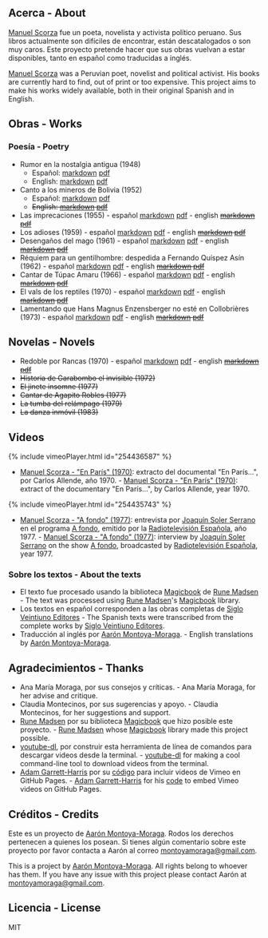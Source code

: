 ## Acerca - About

[Manuel Scorza](https://es.wikipedia.org/wiki/Manuel_Scorza) fue un poeta, novelista y activista político peruano. Sus libros actualmente son difíciles de encontrar, están descatalogados o son muy caros. Este proyecto pretende hacer que sus obras vuelvan a estar disponibles, tanto en español como traducidas a inglés.

[Manuel Scorza](https://en.wikipedia.org/wiki/Manuel_Scorza) was a Peruvian poet, novelist and political activist. His books are currently hard to find, out of print or too expensive. This project aims to make his works widely available, both in their original Spanish and in English.

## Obras - Works

### Poesía - Poetry

* Rumor en la nostalgia antigua (1948)
  * Español: [markdown](https://github.com/montoyamoraga/manuelscorza/blob/master/markdown/es/rumor-en-la-nostalgia-antigua-es.md) [pdf](https://github.com/montoyamoraga/manuelscorza/blob/master/pdf/es/rumor-en-la-nostalgia-antigua-es.pdf)
  * English: [markdown](https://github.com/montoyamoraga/manuelscorza/blob/master/markdown/en/rumor-en-la-nostalgia-antigua-en.md) [pdf](https://github.com/montoyamoraga/manuelscorza/blob/master/pdf/en/rumor-en-la-nostalgia-antigua-en.pdf)
* Canto a los mineros de Bolivia (1952)
  * Español: [markdown](https://github.com/montoyamoraga/manuelscorza/blob/master/markdown/es/canto-a-los-mineros-de-bolivia-es.md) [pdf](https://github.com/montoyamoraga/manuelscorza/blob/master/pdf/es/canto-a-los-mineros-de-bolivia-es.pdf)
  * ~~English: [markdown](https://github.com/montoyamoraga/manuelscorza/blob/master/markdown/en/canto-a-los-mineros-de-bolivia-en.md) [pdf](https://github.com/montoyamoraga/manuelscorza/blob/master/pdf/en/canto-a-los-mineros-de-bolivia-en.pdf)~~
* Las imprecaciones (1955) -
español  [markdown](https://github.com/montoyamoraga/manuelscorza/blob/gh-pages/markdown/las-imprecaciones.md) [pdf](https://github.com/montoyamoraga/manuelscorza/blob/gh-pages/pdf/las-imprecaciones.pdf) - english ~~[markdown](markdown) [pdf](pdf)~~
* Los adioses (1959) -
español  [markdown](https://github.com/montoyamoraga/manuelscorza/blob/gh-pages/markdown/los-adioses.md) [pdf](https://github.com/montoyamoraga/manuelscorza/blob/gh-pages/pdf/los-adioses.pdf) - english ~~[markdown](markdown) [pdf](pdf)~~
* Desengaños del mago (1961) -
español  [markdown](https://github.com/montoyamoraga/manuelscorza/blob/gh-pages/markdown/desenganos-del-mago.md) [pdf](https://github.com/montoyamoraga/manuelscorza/blob/gh-pages/pdf/desenganos-del-mago.pdf) - english ~~[markdown](markdown) [pdf](pdf)~~
* Réquiem para un gentilhombre: despedida a Fernando Quíspez Asín (1962) - español  [markdown](https://github.com/montoyamoraga/manuelscorza/blob/gh-pages/markdown/requiem-para-un-gentilhombre.md) [pdf](https://github.com/montoyamoraga/manuelscorza/blob/gh-pages/pdf/requiem-para-un-gentilhombre.pdf) - english ~~[markdown](markdown) [pdf](pdf)~~
* Cantar de Túpac Amaru (1966) - español  [markdown](https://github.com/montoyamoraga/manuelscorza/blob/gh-pages/markdown/cantar-de-tupac-amaru.md) [pdf](https://github.com/montoyamoraga/manuelscorza/blob/gh-pages/pdf/cantar-de-tupac-amaru.pdf) - english ~~[markdown](markdown) [pdf](pdf)~~
* El vals de los reptiles (1970) - español  [markdown](https://github.com/montoyamoraga/manuelscorza/blob/gh-pages/markdown/el-vals-de-los-reptiles.md) [pdf](https://github.com/montoyamoraga/manuelscorza/blob/gh-pages/pdf/el-vals-de-los-reptiles.pdf) - english ~~[markdown](markdown) [pdf](pdf)~~
* Lamentando que Hans Magnus Enzensberger no esté en Collobrières (1973) - español  [markdown](https://github.com/montoyamoraga/manuelscorza/blob/gh-pages/markdown/lamentando-que-hans-magnus.md) [pdf](https://github.com/montoyamoraga/manuelscorza/blob/gh-pages/pdf/lamentando-que-hans-magnus.pdf) - english ~~[markdown](markdown) [pdf](pdf)~~

## Novelas - Novels

* Redoble por Rancas (1970) - español [markdown](https://github.com/montoyamoraga/manuelscorza/blob/gh-pages/markdown/redoble-por-rancas.md) [pdf](https://github.com/montoyamoraga/manuelscorza/blob/gh-pages/pdf/redoble-por-rancas.pdf) - english ~~[markdown](markdown) [pdf](pdf)~~
* ~~Historia de Garabombo el invisible (1972)~~
* ~~El jinete insomne (1977)~~
* ~~Cantar de Agapito Robles (1977)~~
* ~~La tumba del relámpago (1979)~~
* ~~La danza inmóvil (1983)~~

## Videos

{% include vimeoPlayer.html id="254436587" %}

* [Manuel Scorza - "En París" (1970)](https://www.youtube.com/watch?v=POmYALPmzeQ): extracto del documental "En París...", por Carlos Allende, año 1970. - [Manuel Scorza - "En París" (1970)](https://www.youtube.com/watch?v=POmYALPmzeQ): extract of the documentary "En París...", by Carlos Allende, year 1970.

{% include vimeoPlayer.html id="254435743" %}

* [Manuel Scorza - "A fondo" (1977)](https://www.youtube.com/watch?v=wSAubBLge1s): entrevista por [Joaquín Soler Serrano](https://es.wikipedia.org/wiki/Joaqu%C3%ADn_Soler_Serrano) en el programa [A fondo](https://es.wikipedia.org/wiki/A_fondo), emitido por la [Radiotelevisión Española](https://es.wikipedia.org/wiki/RTVE), año 1977. - [Manuel Scorza - "A fondo" (1977)](https://www.youtube.com/watch?v=wSAubBLge1s): interview by [Joaquín Soler Serrano](https://en.wikipedia.org/wiki/Joaqu%C3%ADn_Soler_Serrano) on the show [A fondo](https://en.wikipedia.org/wiki/A_fondo), broadcasted by [Radiotelevisión Española](https://en.wikipedia.org/wiki/RTVE), year 1977.

### Sobre los textos - About the texts

* El texto fue procesado usando la biblioteca [Magicbook](https://github.com/magicbookproject/magicbook) de [Rune Madsen](https://runemadsen.com/) - The text was processed using [Rune Madsen](https://runemadsen.com/)'s [Magicbook](https://github.com/magicbookproject/magicbook) library.
* Los textos en español corresponden a las obras completas de [Siglo Veintiuno Editores](http://www.sigloxxieditores.com.mx/) - The Spanish texts were transcribed from the complete works by [Siglo Veintiuno Editores](http://www.sigloxxieditores.com.mx/).
* Traducción al inglés por [Aarón Montoya-Moraga](http://montoyamoraga.io/). - English translations by [Aarón Montoya-Moraga](http://montoyamoraga.io/).

## Agradecimientos - Thanks

* Ana María Moraga, por sus consejos y críticas. - Ana María Moraga, for her advise and critique.
* Claudia Montecinos, por sus sugerencias y apoyo. - Claudia Montecinos, for her suggestions and support.
* [Rune Madsen](https://runemadsen.com/) por su biblioteca [Magicbook](https://github.com/magicbookproject/magicbook) que hizo posible este proyecto. - [Rune Madsen](https://runemadsen.com/) whose [Magicbook](https://github.com/magicbookproject/magicbook) library made this project possible.
* [youtube-dl](https://rg3.github.io/youtube-dl/), por construir esta herramienta de línea de comandos para descargar videos desde la terminal. - [youtube-dl](https://rg3.github.io/youtube-dl/) for making a cool command-line tool to download videos from the terminal.
* [Adam Garrett-Harris](http://www.adamwadeharris.com/) por su [código](http://www.adamwadeharris.com/how-to-easily-embed-youtube-videos-in-jekyll-sites-without-a-plugin/) para incluir videos de Vimeo en GitHub Pages. - [Adam Garrett-Harris](http://www.adamwadeharris.com/) for his [code](http://www.adamwadeharris.com/how-to-easily-embed-youtube-videos-in-jekyll-sites-without-a-plugin/) to embed Vimeo videos on GitHub Pages.

## Créditos - Credits

Este es un proyecto de [Aarón Montoya-Moraga](http://montoyamoraga.io/). Rodos los derechos pertenecen a quienes los posean. Si tienes algún comentario sobre este proyecto por favor contacta a Aarón al correo montoyamoraga@gmail.com.

This is a project by [Aarón Montoya-Moraga](http://montoyamoraga.io/). All rights belong to whoever has them. If you have any issue with this project please contact Aarón at montoyamoraga@gmail.com.

##  Licencia - License

MIT
